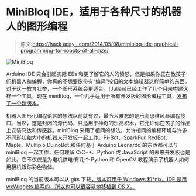# MiniBloq IDE，适用于各种尺寸的机器人的图形编程

> 原文:[https://hack aday . com/2014/05/08/minibloq-ide-graphical-programming-for-robots-of-all-size/](https://hackaday.com/2014/05/08/minibloq-ide-graphical-programming-for-robots-of-all-sizes/)

![MiniBloq](../Images/8c54380fc12a72934f0b55f6340cba2d.png)

Arduino IDE 只会引起实际 EEs 和更了解它的人的愤怒，但是如果你正在教孩子们机器人和编程，你真的不想要像带有“编译”按钮的文本编辑器这样简单的东西。对于这一教育壮举，一个图形系统会更适合。[Julián]已经工作了几个月来构建这样一个工具，现在 miniBloq，一个几乎适用于所有开发板的图形编程工具，[发布了一个新版本](http://blog.minibloq.org/2014/05/minibloqv082-released.html)。

机器人图形化编程语言的想法以前就有过，最令人难忘的是乐高思维风暴编程接口。当然，这是封闭的源代码，只适用于神奇的乐高积木，它允许你在孩子的作品上安装马达和传感器。miniBloq 采用了相同的想法，允许相同的编程环境与许多不同形状和大小的机器人开发板一起工作。Pi-Bot、SparkFun RedBot、Maple、Multiplo DuinoBot 和任何基于 Arduino Leonardo 的东西都可以与 miniBloq 一起工作，任何理解 C/C++、Python 或 JavaScript 的未来开发板也是如此。它不仅仅是为电机供电:有几个 Python 和 OpenCV 教程演示了机器人如何用相机跟踪彩色物体。

miniBloq 的当前版本可以从 gits 下载[，版本可用于 Windows 和*nix。IDE 是用 wxWidgets 编写的，所以也可以很容易地移植到 OS X。](https://github.com/miniBloq)